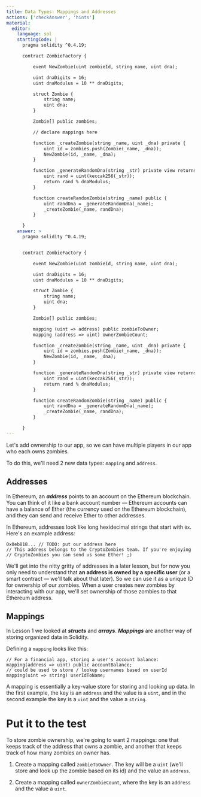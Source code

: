 ```yaml
---
title: Data Types: Mappings and Addresses
actions: ['checkAnswer', 'hints']
material:
  editor:
    language: sol
    startingCode: |
      pragma solidity ^0.4.19;

      contract ZombieFactory {

          event NewZombie(uint zombieId, string name, uint dna);

          uint dnaDigits = 16;
          uint dnaModulus = 10 ** dnaDigits;

          struct Zombie {
              string name;
              uint dna;
          }

          Zombie[] public zombies;

          // declare mappings here

          function _createZombie(string _name, uint _dna) private {
              uint id = zombies.push(Zombie(_name, _dna));
              NewZombie(id, _name, _dna);
          } 

          function _generateRandomDna(string _str) private view returns (uint) {
              uint rand = uint(keccak256(_str));
              return rand % dnaModulus;
          }

          function createRandomZombie(string _name) public {
              uint randDna = _generateRandomDna(_name);
              _createZombie(_name, randDna);
          }

      }
    answer: >
      pragma solidity ^0.4.19;


      contract ZombieFactory {

          event NewZombie(uint zombieId, string name, uint dna);

          uint dnaDigits = 16;
          uint dnaModulus = 10 ** dnaDigits;

          struct Zombie {
              string name;
              uint dna;
          }

          Zombie[] public zombies;

          mapping (uint => address) public zombieToOwner;
          mapping (address => uint) ownerZombieCount;

          function _createZombie(string _name, uint _dna) private {
              uint id = zombies.push(Zombie(_name, _dna));
              NewZombie(id, _name, _dna);
          } 

          function _generateRandomDna(string _str) private view returns (uint) {
              uint rand = uint(keccak256(_str));
              return rand % dnaModulus;
          }

          function createRandomZombie(string _name) public {
              uint randDna = _generateRandomDna(_name);
              _createZombie(_name, randDna);
          }

      }
---
```


Let's add ownership to our app, so we can have multiple players in our app who each owns zombies.

To do this, we'll need 2 new data types: `mapping` and `address`.

## Addresses

In Ethereum, an **_address_** points to an account on the Ethereum blockchain. You can think of it like a bank account number — Ethereum accounts can have a balance of Ether (the currency used on the Ethereum blockchain), and they can send and receive Ether to other addresses.

In Ethereum, addresses look like long hexidecimal strings that start with `0x`. Here's an example address:

```
0x0eb818... // TODO: put our address here
// This address belongs to the CryptoZombies team. If you're enjoying
// CryptoZombies you can send us some Ether! ;)
```

We'll get into the nitty gritty of addresses in a later lesson, but for now you only need to understand that **an address is owned by a specific user** (or a smart contract — we'll talk about that later). So we can use it as a unique ID for ownership of our zombies. When a user creates new zombies by interacting with our app, we'll set ownership of those zombies to that Ethereum address.

## Mappings

In Lesson 1 we looked at **_structs_** and **_arrays_**. **_Mappings_** are another way of storing organized data in Solidity.

Defining a `mapping` looks like this:

```
// For a financial app, storing a user's account balance:
mapping(address => uint) public accountBalance;
// could be used to store / lookup usernames based on userId
mapping(uint => string) userIdToName;
```

A mapping is essentially a key-value store for storing and looking up data. In the first example, the key is an `address` and the value is a `uint`, and in the second example the key is a `uint` and the value a `string`.

# Put it to the test

To store zombie ownership, we're going to want 2 mappings: one that keeps track of the address that owns a zombie, and another that keeps track of how many zombies an owner has.

1. Create a mapping called `zombieToOwner`. The key will be a `uint` (we'll store and look up the zombie based on its id) and the value an `address`.

2. Create a mapping called `ownerZombieCount`, where the key is an `address` and the value a `uint`.
